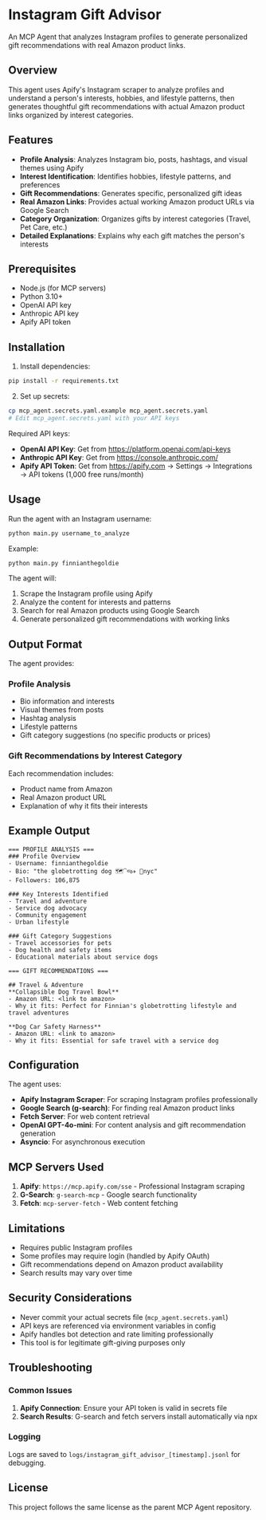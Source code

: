 # Instagram Gift Advisor

An MCP Agent that analyzes Instagram profiles to generate personalized gift recommendations with real Amazon product links.

## Overview

This agent uses Apify's Instagram scraper to analyze profiles and understand a person's interests, hobbies, and lifestyle patterns, then generates thoughtful gift recommendations with actual Amazon product links organized by interest categories.

## Features

- **Profile Analysis**: Analyzes Instagram bio, posts, hashtags, and visual themes using Apify
- **Interest Identification**: Identifies hobbies, lifestyle patterns, and preferences
- **Gift Recommendations**: Generates specific, personalized gift ideas
- **Real Amazon Links**: Provides actual working Amazon product URLs via Google Search
- **Category Organization**: Organizes gifts by interest categories (Travel, Pet Care, etc.)
- **Detailed Explanations**: Explains why each gift matches the person's interests

## Prerequisites

- Node.js (for MCP servers)
- Python 3.10+
- OpenAI API key
- Anthropic API key
- Apify API token

## Installation

1. Install dependencies:

```bash
pip install -r requirements.txt
```

2. Set up secrets:

```bash
cp mcp_agent.secrets.yaml.example mcp_agent.secrets.yaml
# Edit mcp_agent.secrets.yaml with your API keys
```

Required API keys:

- **OpenAI API Key**: Get from https://platform.openai.com/api-keys
- **Anthropic API Key**: Get from https://console.anthropic.com/
- **Apify API Token**: Get from https://apify.com → Settings → Integrations → API tokens (1,000 free runs/month)

## Usage

Run the agent with an Instagram username:

```bash
python main.py username_to_analyze
```

Example:

```bash
python main.py finnianthegoldie
```

The agent will:

1. Scrape the Instagram profile using Apify
2. Analyze the content for interests and patterns
3. Search for real Amazon products using Google Search
4. Generate personalized gift recommendations with working links

## Output Format

The agent provides:

### Profile Analysis

- Bio information and interests
- Visual themes from posts
- Hashtag analysis
- Lifestyle patterns
- Gift category suggestions (no specific products or prices)

### Gift Recommendations by Interest Category

Each recommendation includes:

- Product name from Amazon
- Real Amazon product URL
- Explanation of why it fits their interests

## Example Output

```
=== PROFILE ANALYSIS ===
### Profile Overview
- Username: finnianthegoldie
- Bio: "the globetrotting dog 🗺️⁀જ✈︎ 📍nyc"
- Followers: 106,875

### Key Interests Identified
- Travel and adventure
- Service dog advocacy
- Community engagement
- Urban lifestyle

### Gift Category Suggestions
- Travel accessories for pets
- Dog health and safety items
- Educational materials about service dogs

=== GIFT RECOMMENDATIONS ===

## Travel & Adventure
**Collapsible Dog Travel Bowl**
- Amazon URL: <link to amazon>
- Why it fits: Perfect for Finnian's globetrotting lifestyle and travel adventures

**Dog Car Safety Harness**
- Amazon URL: <link to amazon>
- Why it fits: Essential for safe travel with a service dog
```

## Configuration

The agent uses:

- **Apify Instagram Scraper**: For scraping Instagram profiles professionally
- **Google Search (g-search)**: For finding real Amazon product links
- **Fetch Server**: For web content retrieval
- **OpenAI GPT-4o-mini**: For content analysis and gift recommendation generation
- **Asyncio**: For asynchronous execution

## MCP Servers Used

1. **Apify**: `https://mcp.apify.com/sse` - Professional Instagram scraping
2. **G-Search**: `g-search-mcp` - Google search functionality
3. **Fetch**: `mcp-server-fetch` - Web content fetching

## Limitations

- Requires public Instagram profiles
- Some profiles may require login (handled by Apify OAuth)
- Gift recommendations depend on Amazon product availability
- Search results may vary over time

## Security Considerations

- Never commit your actual secrets file (`mcp_agent.secrets.yaml`)
- API keys are referenced via environment variables in config
- Apify handles bot detection and rate limiting professionally
- This tool is for legitimate gift-giving purposes only

## Troubleshooting

### Common Issues

1. **Apify Connection**: Ensure your API token is valid in secrets file
2. **Search Results**: G-search and fetch servers install automatically via npx

### Logging

Logs are saved to `logs/instagram_gift_advisor_[timestamp].jsonl` for debugging.

## License

This project follows the same license as the parent MCP Agent repository.
